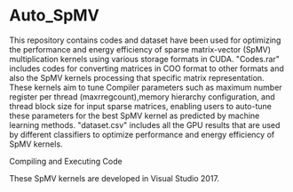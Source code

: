 # Auto_SpMV

This repository contains codes and dataset have been used for optimizing the performance and energy efficiency of sparse matrix-vector (SpMV) multiplication kernels using various storage formats in CUDA. 
"Codes.rar" includes codes for converting matrices in COO format to other formats and also the SpMV kernels processing that specific matrix representation. These kernels aim to tune Compiler parameters such as maximum number register per thread (maxrregcount),memory hierarchy configuration, and thread block size for input sparse matrices, enabling users to auto-tune these parameters for the best SpMV kernel as predicted by machine learning methods. 
"dataset.csv" includes all the GPU results that are used by different classifiers to optimize performance and energy efficiency of SpMV kernels. 

Compiling and Executing Code

These SpMV kernels are developed in Visual Studio 2017.
